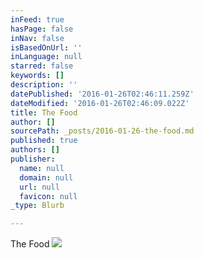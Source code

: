 ```yaml
---
inFeed: true
hasPage: false
inNav: false
isBasedOnUrl: ''
inLanguage: null
starred: false
keywords: []
description: ''
datePublished: '2016-01-26T02:46:11.259Z'
dateModified: '2016-01-26T02:46:09.022Z'
title: The Food
author: []
sourcePath: _posts/2016-01-26-the-food.md
published: true
authors: []
publisher:
  name: null
  domain: null
  url: null
  favicon: null
_type: Blurb

---
```

The Food
![](https://s3-us-west-2.amazonaws.com/the-grid-img/p/4c2a50625a474e3b424507185e3106f710c7e4ce.jpg)
